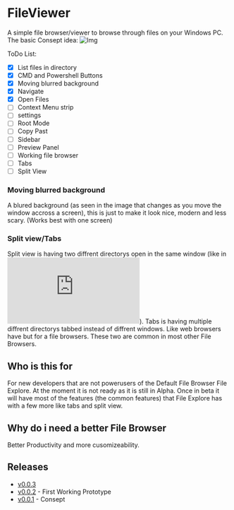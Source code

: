 # FileViewer
A simple file browser/viewer to browse through files on your Windows PC. <br/>
The basic Consept idea:
![Img](https://hazonline.co.uk/FileViewer/img/screenshot-fileviewer3.PNG)

ToDo List:
- [x] List files in directory
- [x] CMD and Powershell Buttons
- [x] Moving blurred background
- [x] Navigate
- [x] Open Files
- [ ] Context Menu strip
- [ ] settings
- [ ] Root Mode
- [ ] Copy Past
- [ ] Sidebar
- [ ] Preview Panel
- [ ] Working file browser
- [ ] Tabs
- [ ] Split View
### Moving blurred background
A blured background (as seen in the image that changes as you move the window accross a screen), this is just to make it look nice, modern and less scary.
(Works best with one screen)
### Split view/Tabs
Split view is having two diffrent directorys open in the same window (like in ![filezilla](https://filezilla-project.org/client_screenshots.php)).
Tabs is having multiple diffrent directorys tabbed instead of diffrent windows. Like web browsers have but for a file browsers.
These two are common in most other File Browsers.

## Who is this for
For new developers that are not powerusers of the Default File Browser File Explore.
At the moment it is not ready as it is still in Alpha.
Once in beta it will have most of the features (the common features) that File Explore has with a few more like tabs and split view.

## Why do i need a better File Browser
Better Productivity and more cusomizeability.

## Releases
- [v0.0.3](https://github.com/Haz001/FileViewer/releases/tag/v0.0.2-alpha)
- [v0.0.2](https://github.com/Haz001/FileViewer/releases/tag/v0.0.2-alpha) - First Working Prototype
- [v0.0.1](https://github.com/Haz001/FileViewer/releases/tag/v0.0.1-alpha) - Consept


